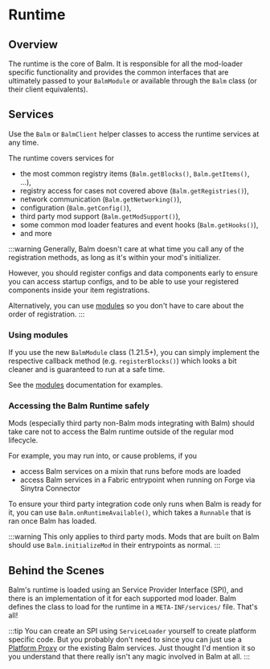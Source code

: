 # Runtime

## Overview

The runtime is the core of Balm. It is responsible for all the mod-loader specific functionality and provides the common interfaces that are ultimately passed to your `BalmModule` or available through the `Balm` class (or their client equivalents).

## Services

Use the `Balm` or `BalmClient` helper classes to access the runtime services at any time.

The runtime covers services for

- the most common registry items (`Balm.getBlocks()`, `Balm.getItems()`, ...), 
- registry access for cases not covered above (`Balm.getRegistries()`),
- network communication (`Balm.getNetworking()`), 
- configuration (`Balm.getConfig()`),
- third party mod support (`Balm.getModSupport()`),
- some common mod loader features and event hooks (`Balm.getHooks()`),
- and more

:::warning
Generally, Balm doesn't care at what time you call any of the registration methods, as long as it's within your mod's initializer.

However, you should register configs and data components early to ensure you can access startup configs, and to be able to use your registered components inside your item registrations.

Alternatively, you can use [modules](./modules.md) so you don't have to care about the order of registration.
:::

### Using modules

If you use the new `BalmModule` class (1.21.5+), you can simply implement the respective callback method (e.g. `registerBlocks()`) which looks a bit cleaner and is guaranteed to run at a safe time.

See the [modules](./modules.md) documentation for examples.

### Accessing the Balm Runtime safely

Mods (especially third party non-Balm mods integrating with Balm) should take care not to access the Balm runtime outside of the regular mod lifecycle. 

For example, you may run into, or cause problems, if you
- access Balm services on a mixin that runs before mods are loaded
- access Balm services in a Fabric entrypoint when running on Forge via Sinytra Connector

To ensure your third party integration code only runs when Balm is ready for it, you can use `Balm.onRuntimeAvailable()`, which takes a `Runnable` that is ran once Balm has loaded.

:::warning
This only applies to third party mods. Mods that are built on Balm should use `Balm.initializeMod` in their entrypoints as normal.
:::

## Behind the Scenes

Balm's runtime is loaded using an Service Provider Interface (SPI), and there is an implementation of it for each supported mod loader.
Balm defines the class to load for the runtime in a `META-INF/services/` file. That's all!

:::tip
You can create an SPI using `ServiceLoader` yourself to create platform specific code. But you probably don't need to since you can just use a [Platform Proxy](../advanced/platform-proxy.md) or the existing Balm services. Just thought I'd mention it so you understand that there really isn't any magic involved in Balm at all.
:::